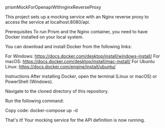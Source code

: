 
prismMockForOpenapiWithnginxReverseProxy

This project sets up a mocking service with an Nginx reverse proxy to access the service at localhost:8080/api.

Prerequisites
To run Prism and the Nginx container, you need to have Docker installed on your local system.

You can download and install Docker from the following links:

For Windows: https://docs.docker.com/desktop/install/windows-install/
For macOS: https://docs.docker.com/desktop/install/mac-install/
For Ubuntu Linux: https://docs.docker.com/engine/install/ubuntu/


Instructions
After installing Docker, open the terminal (Linux or macOS) or PowerShell (Windows).

Navigate to the cloned directory of this repository.

Run the following command:

Copy code:
docker-compose up -d

That's it! Your mocking service for the API definition is now running.


